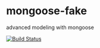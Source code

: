 # mongoose-fake
advanced modeling with mongoose

[![Build Status](https://travis-ci.org/Chkhikvadze/mongoose-fake.svg?branch=master)](https://github.com/Chkhikvadze/mongoose-fake)

